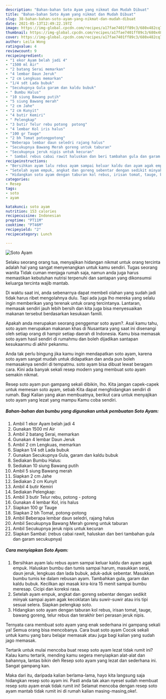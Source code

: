 ```yaml
---
description: "Bahan-bahan Soto Ayam yang nikmat dan Mudah Dibuat"
title: "Bahan-bahan Soto Ayam yang nikmat dan Mudah Dibuat"
slug: 38-bahan-bahan-soto-ayam-yang-nikmat-dan-mudah-dibuat
date: 2021-05-13T12:49:22.197Z
image: https://img-global.cpcdn.com/recipes/a17fae7401ff89c3/680x482cq70/soto-ayam-foto-resep-utama.jpg
thumbnail: https://img-global.cpcdn.com/recipes/a17fae7401ff89c3/680x482cq70/soto-ayam-foto-resep-utama.jpg
cover: https://img-global.cpcdn.com/recipes/a17fae7401ff89c3/680x482cq70/soto-ayam-foto-resep-utama.jpg
author: Leila Wong
ratingvalue: 4
reviewcount: 9
recipeingredient:
- "1 ekor Ayam belah jadi 4"
- "1500 ml Air"
- "2 batang Serai memarkan"
- "4 lembar Daun Jeruk"
- "2 cm Lengkuas memarkan"
- "1/4 sdt Lada bubuk"
- "Secukupnya Gula garam dan kaldu bubuk"
- " Bumbu Halus"
- "10 siung Bawang putih"
- "5 siung Bawang merah"
- "2 cm Jahe"
- "2 cm Kunyit"
- "4 butir Kemiri"
- " Pelengkap"
- "3 butir Telur rebu potong  potong"
- "4 lembar Kol iris halus"
- "100 gr Tauge"
- "2 bh Tomat potongpotong"
- "Beberapa lembar daun seledri rajang halus"
- "Secukupnya Bawang Merah goreng untuk taburan"
- "Secukupnya jeruk nipis untuk kecuran"
- " Sambal rebus cabai rawit haluskan dan beri tambahan gula dan garam secukupnya"
recipeinstructions:
- "Bersihkan ayam lalu rebus ayam sampai keluar kaldu dan ayam agak empuk. Haluskan bumbu dan tumis sampai harum, masukkan serai, daun jeruk, lengkuas dan lada bubuk, aduk-aduk sebentar. Masukkan bumbu tumis ke dalam rebusan ayam. Tambahkan gula, garam dan kaldu bubuk. Kecilkan api masak kira-kira 15 menit sampai bumbu meresap. Cicipi dan koreksi rasa."
- "Setelah ayam empuk, angkat dan goreng sebentar dengan sedikit minyak sampai ayam agak kecoklatan lalu suwir-suwir atau iris tipi sesuai selera. Siapkan pelengkap soto."
- "Hidangkan soto ayam dengan taburan kol rebus, irisan tomat, tauge, bawang goreng, telur rebus dan terakhir beri perasan jeruk nipis."
categories:
- Resep
tags:
- soto
- ayam

katakunci: soto ayam 
nutrition: 153 calories
recipecuisine: Indonesian
preptime: "PT11M"
cooktime: "PT46M"
recipeyield: "2"
recipecategory: Lunch

---
```



![Soto Ayam](https://img-global.cpcdn.com/recipes/a17fae7401ff89c3/680x482cq70/soto-ayam-foto-resep-utama.jpg)

Selaku seorang orang tua, menyajikan hidangan nikmat untuk orang tercinta adalah hal yang sangat menyenangkan untuk kamu sendiri. Tugas seorang  wanita Tidak cuman menjaga rumah saja, namun anda juga harus memastikan kebutuhan nutrisi terpenuhi dan santapan yang dikonsumsi keluarga tercinta wajib mantab.

Di waktu  saat ini, anda sebenarnya dapat membeli olahan yang sudah jadi tidak harus ribet mengolahnya dulu. Tapi ada juga lho mereka yang selalu ingin memberikan yang terenak untuk orang tercintanya. Lantaran, memasak sendiri jauh lebih bersih dan kita juga bisa menyesuaikan makanan tersebut berdasarkan kesukaan famili. 



Apakah anda merupakan seorang penggemar soto ayam?. Asal kamu tahu, soto ayam merupakan makanan khas di Nusantara yang saat ini disenangi oleh setiap orang di hampir setiap daerah di Indonesia. Kamu bisa memasak soto ayam hasil sendiri di rumahmu dan boleh dijadikan santapan kesukaanmu di akhir pekanmu.

Anda tak perlu bingung jika kamu ingin mendapatkan soto ayam, karena soto ayam sangat mudah untuk didapatkan dan anda pun boleh memasaknya sendiri di tempatmu. soto ayam bisa dibuat lewat beragam cara. Kini ada banyak sekali resep modern yang membuat soto ayam semakin nikmat.

Resep soto ayam pun gampang sekali dibikin, lho. Kita jangan capek-capek untuk memesan soto ayam, sebab Kita dapat menghidangkan sendiri di rumah. Bagi Kalian yang akan membuatnya, berikut cara untuk menyajikan soto ayam yang lezat yang mampu Kamu coba sendiri.

<!--inarticleads1-->

##### Bahan-bahan dan bumbu yang digunakan untuk pembuatan Soto Ayam:

1. Ambil 1 ekor Ayam belah jadi 4
1. Gunakan 1500 ml Air
1. Ambil 2 batang Serai, memarkan
1. Gunakan 4 lembar Daun Jeruk
1. Ambil 2 cm Lengkuas, memarkan
1. Siapkan 1/4 sdt Lada bubuk
1. Gunakan Secukupnya Gula, garam dan kaldu bubuk
1. Sediakan  Bumbu Halus:
1. Sediakan 10 siung Bawang putih
1. Ambil 5 siung Bawang merah
1. Siapkan 2 cm Jahe
1. Sediakan 2 cm Kunyit
1. Ambil 4 butir Kemiri
1. Sediakan  Pelengkap:
1. Ambil 3 butir Telur rebu, potong - potong
1. Gunakan 4 lembar Kol, iris halus
1. Siapkan 100 gr Tauge
1. Siapkan 2 bh Tomat, potong-potong
1. Ambil Beberapa lembar daun seledri, rajang halus
1. Ambil Secukupnya Bawang Merah goreng untuk taburan
1. Ambil Secukupnya jeruk nipis untuk kecuran
1. Siapkan  Sambal: (rebus cabai rawit, haluskan dan beri tambahan gula dan garam secukupnya)




<!--inarticleads2-->

##### Cara menyiapkan Soto Ayam:

1. Bersihkan ayam lalu rebus ayam sampai keluar kaldu dan ayam agak empuk. Haluskan bumbu dan tumis sampai harum, masukkan serai, daun jeruk, lengkuas dan lada bubuk, aduk-aduk sebentar. Masukkan bumbu tumis ke dalam rebusan ayam. Tambahkan gula, garam dan kaldu bubuk. Kecilkan api masak kira-kira 15 menit sampai bumbu meresap. Cicipi dan koreksi rasa.
1. Setelah ayam empuk, angkat dan goreng sebentar dengan sedikit minyak sampai ayam agak kecoklatan lalu suwir-suwir atau iris tipi sesuai selera. Siapkan pelengkap soto.
1. Hidangkan soto ayam dengan taburan kol rebus, irisan tomat, tauge, bawang goreng, telur rebus dan terakhir beri perasan jeruk nipis.




Ternyata cara membuat soto ayam yang enak sederhana ini gampang sekali ya! Semua orang bisa mencobanya. Cara buat soto ayam Cocok sekali untuk kamu yang baru belajar memasak atau juga bagi kalian yang sudah jago memasak.

Tertarik untuk mulai mencoba buat resep soto ayam lezat tidak rumit ini? Kalau kamu tertarik, mending kamu segera menyiapkan alat-alat dan bahannya, lantas bikin deh Resep soto ayam yang lezat dan sederhana ini. Sangat gampang kan. 

Maka dari itu, daripada kalian berlama-lama, hayo kita langsung saja hidangkan resep soto ayam ini. Pasti anda tak akan nyesel sudah membuat resep soto ayam enak tidak rumit ini! Selamat mencoba dengan resep soto ayam mantab tidak rumit ini di rumah kalian masing-masing,oke!.

